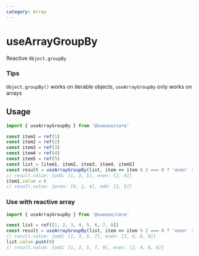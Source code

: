 ```yaml
---
category: Array
---
```


# useArrayGroupBy

Reactive `Object.groupBy`

### Tips

`Object.groupBy()` works on iterable objects, `useArrayGroupBy` only works on arrays

## Usage

```js
import { useArrayGroupBy } from '@vueuse/core'

const item1 = ref(1)
const item2 = ref(2)
const item3 = ref(3)
const item4 = ref(4)
const item5 = ref(5)
const list = [item1, item2, item3, item4, item5]
const result = useArrayGroupBy(list, item => item % 2 === 0 ? 'even' : 'odd')
// result.value: {odd: [1, 3, 5], even: [2, 4]}
item1.value = 6
// result.value: {even: [6, 2, 4], odd: [3, 5]}
```

### Use with reactive array

```js
import { useArrayGroupBy } from '@vueuse/core'

const list = ref([1, 2, 3, 4, 5, 6, 7, 8])
const result = useArrayGroupBy(list, item => item % 2 === 0 ? 'even' : 'odd')
// result.value: {odd: [1, 3, 5, 7], even: [2, 4, 6, 8]}
list.value.push(9)
// result.value: {odd: [1, 3, 5, 7, 9], even: [2, 4, 6, 8]}
```
